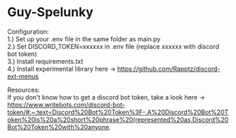 # Guy-Spelunky

Configuration:  
1.) Set up your .env file in the same folder as main.py  
2.) Set DISCORD_TOKEN=xxxxxx in .env file (replace xxxxxx with discord bot token)  
3.) Install requirements.txt  
4.) Install experimental library here -> https://github.com/Rapptz/discord-ext-menus  

Resources:  
If you don't know how to get a discord bot token, take a look here -> https://www.writebots.com/discord-bot-token/#:~:text=Discord%20Bot%20Token%3F-,A%20Discord%20Bot%20Token%20is%20a%20short%20phrase%20(represented%20as,Discord%20Bot%20Token%20with%20anyone.

